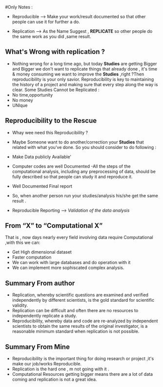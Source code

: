 #Only Notes :
-  Reproducible --> Make your work/result documented so that other people can use it for further a do.

- Replication --> As the Name Suggest , **REPLICATE** so other people do the same work as you did ,same result.

## What's Wrong with replication ?
- Nothing wrong for a long time ago, but today **Studies** are getting Bigger and Bigger we don't want to replicate things that already done , it's time & money consuming we want to improve the **Studies** ,right ?Then reproducibility is your only savior. Reproducibility is key to maintaining the history of a project and making sure that every step along the way is clear.
Some Studies Cannot be Replicated :
 - No time,opportunity
 - No money
 - UNIque

## Reproducibility to the Rescue
- Whay wee need this Reproducibility ?
 - Maybe Someone want to do another/correction your **Studies** that related with what you've done. So you should consider to do following :
  - Make Data publicly Available'
  - Computer codes are well Documented
  -All the steps of the computational analysis, including any preprocessing of data, should be fully described so that people can study it and reproduce it.
  - Well Documented Final report
- So, when another person run your studies/analysis his/she get the same result .

- Reproducible Reporting --> *Validation of the data analysis*

## From “X” to “Computational X”
That is , now days nearly every field involving data require Computational ,with this we can:
 - Get High dimensional dataset
 - Faster computation
 - We can work with large databases and do operation with it
 - We can implement more sophiscated complex analysis.


## Summary From author
- Replication, whereby scientific questions are examined and verified independently by different scientists, is the gold standard for scientific validity.
- Replication can be difficult and often there are no resources to independently replicate a study.
- Reproducibility, whereby data and code are re-analyzed
by independent scientists to obtain the same results of the original investigator, is a reasonable minimum standard when replication is not possible.

## Summary From Mine
- Reproducibility is the important thing for doing research or project ,it's make our job/works Reproducible.
- Replication is the hard one , m not going with it .
- Computational Resources getting bigger means there are a lot of data coming and replication is not a great idea.
